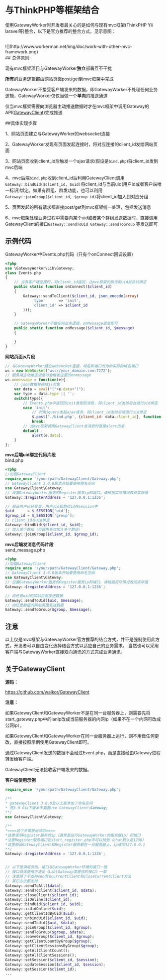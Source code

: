 # 与ThinkPHP等框架结合
使用GatewayWorker时开发者最关心的是如何与现有mvc框架(ThinkPHP Yii laravel等)整合，以下是官方推荐的整合方式。见示意图：

<br>
![](http://www.workerman.net/img/doc/work-with-other-mvc-framework.png)


<br>
## 总体原则:

现有mvc框架项目与GatewayWorker**独立**部署互不干扰

**所有**的业务逻辑都由网站页面post/get到mvc框架中完成

GatewayWorker不接受客户端发来的数据，即GatewayWorker不处理任何业务逻辑，GatewayWorker仅仅当做一个**单向**的推送通道

仅当mvc框架需要向浏览器主动推送数据时才在mvc框架中调用Gateway的API([GatewayClient](https://github.com/walkor/GatewayClient))完成推送


##具体实现步骤

1、网站页面建立与GatewayWorker的websocket连接


2、GatewayWorker发现有页面发起连接时，将对应连接的client_id发给网站页面


3、网站页面收到client_id后触发一个ajax请求(假设是```bind.php```)将client_id发到mvc后端


4、mvc后端```bind.php```收到client_id后利用GatewayClient调用```Gateway::bindUid($client_id, $uid)```将client_id与当前uid(用户id或者客户端唯一标识)绑定。如果有群组、群发功能，也可以利用```Gateway::joinGroup($client_id, $group_id)```将client_id加入到对应分组

5、页面发起的所有请求都直接post/get到mvc框架统一处理，包括发送消息


6、mvc框架处理业务过程中需要向某个uid或者某个群组发送数据时，直接调用GatewayClient的接口```Gateway::sendToUid Gateway::sendToGroup``` 等发送即可

## 示例代码

GatewayWorker中Events.php代码（只有个onConnect回调设置）
```php
<?php
use \GatewayWorker\Lib\Gateway;
class Events.php
{
    // 当有客户端连接时，将client_id返回，让mvc框架判断当前uid并执行绑定
    public static function onConnect($client_id)
    {
        Gateway::sendToClient($client_id, json_encode(array(
            'type'      => 'init',
            'client_id' => $client_id
        )));
    }

    // GatewayWorker不做任何业务逻辑，onMessage留空即可
    public static function onMessage($client_id, $message)
    {

    }
}
```

**网站页面js片段**
```javascript
// 与GatewayWorker建立websocket连接，域名和端口改为你实际的域名端口
ws = new WebSocket("ws://your_domain.com:7272");
// 服务端主动推送消息时会触发这里的onmessage
ws.onmessage = function(e){
    // json数据转换成js对象
    var data = eval("("+e.data+")");
    var type = data.type || '';
    switch(type){
        // Events.php中返回的init类型的消息，将client_id发给后台进行uid绑定
        case 'init':
            // 利用jquery发起ajax请求，将client_id发给后端进行uid绑定
            $.post('./bind.php', {client_id: data.client_id}, function(data){}, 'json');
            break;
        // 当mvc框架调用GatewayClient发消息时直接alert出来
        default :
            alert(e.data);
    }
};
```

**mvc后端uid绑定代码片段**<br>
bind.php
```php
<?php
//加载GatewayClient
require_once '/your/path/GatewayClient/Gateway.php';
// GatewayClient 3.0.0版本开始要使用命名空间
use GatewayClient\Gateway;
// 设置GatewayWorker服务的Register服务ip和端口，请根据实际情况改成实际值
Gateway::$registerAddress = '127.0.0.1:1236';

// 假设用户已经登录，用户uid和群组id在session中
$uid      = $_SESSION['uid'];
$group_id = $_SESSION['group'];
// client_id与uid绑定
Gateway::bindUid($client_id, $uid);
// 加入某个群组（可调用多次加入多个群组）
Gateway::joinGroup($client_id, $group_id);
```

**mvc后端发消息代码片段**<br>
send_message.php
```php
<?php
//加载GatewayClient
require_once '/your/path/GatewayClient/Gateway.php';
// GatewayClient 3.0.0版本开始要使用命名空间
use GatewayClient\Gateway;
// 设置GatewayWorker服务的Register服务ip和端口，请根据实际情况改成实际值
Gateway::$registerAddress = '127.0.0.1:1236';

// 向任意uid的网站页面发送数据
Gateway::sendToUid($uid, $message);
// 向任意群组的网站页面发送数据
Gateway::sendToGroup($group, $message);
```

## 注意
以上仅是mvc框架与GatewayWorker官方推荐的结合方式，并不是强制使用此方式，开发者可以自由变化选择结合方式以适应自己的业务需求。
当然也可以采用客户端与GatewayWorker直接双向通讯的方式完成业务通讯。

## 关于GatewayClient


**源码：**

https://github.com/walkor/GatewayClient


**注意：**

如果GatewayClient和GatewayWorker不是在同一台服务器上，则需要先将start_gateway.php中的lanIp改成当前服务器的内网ip（如果不在一个内网可改成公网ip）。

如果GatewayClient和GatewayWorker在同一台服务器上运行，则不用做任何更改，直接按照示例使用GatewayClient即可。

通过GatewayClient发送的数据不会经过Event.php，而是直接经由Gateway进程转发给客户端。

GatewayClient无法接收客户端发来的数据。

 **客户端使用示例**
 ```php
require_once '/your/path/GatewayClient/Gateway.php';

/**
 * gatewayClient 3.0.0及以上版本加了命名空间
 * 而3.0.0以下版本不需要use GatewayClient\Gateway;
 **/
use GatewayClient\Gateway;

/**
 *====这个步骤是必须的====
 *这里填写Register服务的ip（通常是运行GatewayWorker的服务器ip）和端口
 *注意Register服务端口在start_register.php中可以找到（chat默认是1236）
 *这里假设GatewayClient和Register服务都在一台服务器上，ip填写127.0.0.1
 **/
Gateway::$registerAddress = '127.0.0.1:1236';


// 以下是调用示例，接口与GatewayWorker环境的接口一致
// 接口具体使用方法见《Lib\Gateway类提供的接口》一章
// 注意除了不支持sendToCurrentClient和closeCurrentClient方法
// 其它方法都支持
Gateway::sendToAll($data);
Gateway::sendToClient($client_id, $data);
Gateway::closeClient($client_id);
Gateway::isOnline($client_id);
Gateway::bindUid($client_id, $uid);
Gateway::isUidOnline($uid);
Gateway::getClientIdByUid($uid);
Gateway::unbindUid($client_id, $uid);
Gateway::sendToUid($uid, $data);
Gateway::joinGroup($client_id, $group);
Gateway::sendToGroup($group, $data);
Gateway::leaveGroup($client_id, $group);
Gateway::getClientCountByGroup($group);
Gateway::getClientSessionsByGroup($group);
Gateway::getAllClientCount();
Gateway::getAllClientSessions();
Gateway::setSession($client_id, $session);
Gateway::updateSession($client_id, $session);
Gateway::getSession($client_id);
...
 ```

